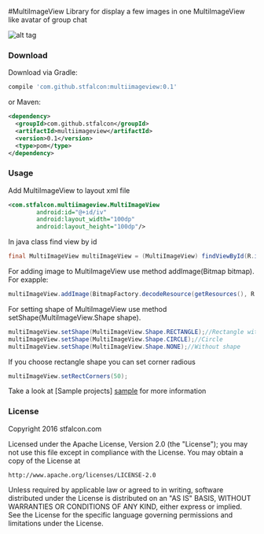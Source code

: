 #MultiImageView
Library for display a few images in one MultiImageView like avatar of group chat

![alt tag](http://i.imgur.com/S4QoKVB.gif)

### Download

Download via Gradle:
```gradle
compile 'com.github.stfalcon:multiimageview:0.1'
```

or Maven:
```xml
<dependency>
  <groupId>com.github.stfalcon</groupId>
  <artifactId>multiimageview</artifactId>
  <version>0.1</version>
  <type>pom</type>
</dependency>
```

### Usage
Add MultiImageView to layout xml file
```xml
<com.stfalcon.multiimageview.MultiImageView
        android:id="@+id/iv"
        android:layout_width="100dp"
        android:layout_height="100dp"/>
```
In java class find view by id
```java
final MultiImageView multiImageView = (MultiImageView) findViewById(R.id.iv);
```
For adding image to MultiImageView use method addImage(Bitmap bitmap). For exapple:
```java
multiImageView.addImage(BitmapFactory.decodeResource(getResources(), R.drawable.avatar1));
```
For setting shape of MultiImageView use method setShape(MultiImageView.Shape shape).
```java
multiImageView.setShape(MultiImageView.Shape.RECTANGLE);//Rectangle with round corners
multiImageView.setShape(MultiImageView.Shape.CIRCLE);//Circle
multiImageView.setShape(MultiImageView.Shape.NONE);//Without shape
```
If you choose rectangle shape you can set corner radious
```java
multiImageView.setRectCorners(50);
```

Take a look at [Sample projects] [sample] for more information

### License 

Copyright 2016 stfalcon.com

Licensed under the Apache License, Version 2.0 (the "License");
you may not use this file except in compliance with the License.
You may obtain a copy of the License at

    http://www.apache.org/licenses/LICENSE-2.0

Unless required by applicable law or agreed to in writing, software
distributed under the License is distributed on an "AS IS" BASIS,
WITHOUT WARRANTIES OR CONDITIONS OF ANY KIND, either express or implied.
See the License for the specific language governing permissions and
limitations under the License.



[sample]: <https://github.com/stfalcon-studio/MultiImageView/tree/master/sample>

